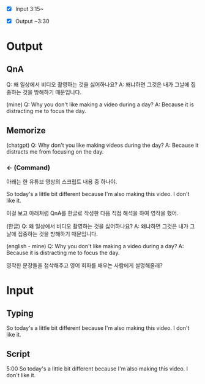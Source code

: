 

- [x] Input 3:15~
- [x] Output ~3:30


# Output


## QnA

Q: 왜 일상에서 비디오 촬영하는 것을 싫어하나요?
A: 왜냐하면 그것은 내가 그날에 집중하는 것을 방해하기 때문입니다.

(mine)
Q: Why you don't like making a video during a day?
A: Because it is distracting me to focus the day.


## Memorize

(chatgpt)
Q: Why don't you like making videos during the day?
A: Because it distracts me from focusing on the day.


### <- (Command)


아래는 한 유튜브 영상의 스크립트 내용 중 하나야.

So today's a little bit different because I'm also making this video. I don't like it.


이걸 보고 아래처럼 QnA를 한글로 작성한 다음 직접 해석을 하여 영작을 했어.

(한글)
Q: 왜 일상에서 비디오 촬영하는 것을 싫어하나요?
A: 왜냐하면 그것은 내가 그날에 집중하는 것을 방해하기 때문입니다.

(english - mine)
Q: Why you don't like making a video during a day?
A: Because it is distracting me to focus the day.


영작한 문장들을 첨삭해주고 영어 회화를 배우는 사람에게 설명해줄래?


# Input

## Typing

So today's a little bit different because I'm also making this video. I don't like it.


## Script

5:00
So today's a little bit different because I'm also making this video. I don't like it.

